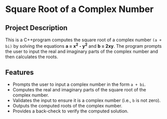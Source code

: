 # Square Root of a Complex Number

## Project Description

This is a C++program computes the square root of a complex number `(a + bi)` 
by solving the equations **a = x<sup>2</sup> - y<sup>2</sup>** and **b = 2xy**. 
The program prompts the user to input the real and imaginary parts of the complex number 
and then calculates the roots.

## Features

- Prompts the user to input a complex number in the form `a + bi`.
- Computes the real and imaginary parts of the square root of the complex number.
- Validates the input to ensure it is a complex number (i.e., `b` is not zero).
- Outputs the computed roots of the complex number.
- Provides a back-check to verify the computed solution.


